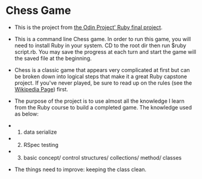 # Chess Game

- This is the project from [the Odin Project' Ruby final project](https://www.theodinproject.com/courses/ruby-programming/lessons/ruby-final-project).

- This is a command line Chess game. In order to run this game, you will need to install Ruby in your system. CD to the root dir then run $ruby script.rb. You may save the progress at each turn and start the game will the saved file at the beginning.

- Chess is a classic game that appears very complicated at first but can be broken down into logical steps that make it a great Ruby capstone project. If you've never played, be sure to read up on the rules (see the [Wikipedia Page](https://en.wikipedia.org/wiki/Chess)) first.

- The purpose of the project is to use almost all the knowledge I learn from the Ruby course to build a completed game. The knowledge used as below:

- 1) data serialize

- 2) RSpec testing

- 3) basic concept/ control structures/ collections/ method/ classes

- The things need to improve: keeping the class clean. 
